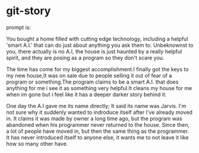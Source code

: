 # git-story
prompt is:

You bought a home filled with cutting edge technology, including a helpful 'smart A.I.' that can do just about anything you ask them to. 
Unbeknownst to you, there actually is no A.I, the house is just haunted by a really helpful spirit, and they are posing as a program so they don't scare you.

The time has come for my biggest accomplishment.I finally got the keys to my new house,It was on sale due to people selling it out of fear of a program or something.The program claims to be a smart A.I. that does anything for me i see it as something very helpful.It cleans my house for me when im gone but i feel like it has a deeper darker story behind it.

One day the A.I gave me its name directly; It said its name was Jarvis. I'm not sure why it suddenly wanted to indroduce itself after I've already moved in. It claims it was made by owner a long time ago, but the program was abandoned when his programmer never returned to the house. Since then, a lot of people have moved in, but then the same thing as the programmer. It has never introduced itself to anyone else, it wants me to not leave it like how so many other have.
